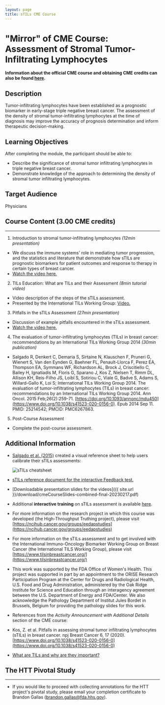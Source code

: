 ```yaml
---
layout: page
title: sTILs CME Course
---
```



# "Mirror" of CME Course: Assessment of Stromal Tumor-Infiltrating Lymphocytes
**Information about the official CME course and obtaining CME credits can also be found [here](https://ncihub.cancer.gov/groups/eedapstudies/wiki/HTTdataCollectionTraining).**

## Description 
Tumor-infiltrating lymphocytes have been established as a prognostic biomarker in early-stage triple negative breast cancer. The assessment of the density of stromal tumor-infiltrating lymphocytes at the time of diagnosis may improve the accuracy of prognosis determination and inform therapeutic decision-making.

## Learning Objectives 
After completing the module, the participant should be able to:
 * Describe the significance of stromal tumor infiltrating lymphocytes in triple negative breast cancer.  
 * Demonstrate knowledge of the approach to determining the density of stromal tumor infiltrating lymphocytes.  

## Target Audience 
Physicians


## Course Content (3.00 CME credits)
-----
1. Introduction to stromal tumor-infiltrating lymphocytes *(12min presentation)*
 * We discuss the immune systems' role in mediating tumor progression, and the statistics and literature that demonstrate how sTILs are prognostic biomarkers for patient outcomes and response to therapy in certain types of breast cancer.
 * [Watch the video here.](https://vimeo.com/800001397)  

2. TILs Education: What are TILs and their Assessment *(8min tutorial video)*
 * Video description of the steps of the sTILs assessment.
 * Presented by the International TILs Working Group: [Video.](https://www.youtube.com/watch?v=aPa-pXIBBlU)

3. Pitfalls in the sTILs Assessment *(27min presentation)*
 * Discussion of example pitfalls encountered in the sTILs assessment.
 * [Watch the video here.](https://vimeo.com/799870097) 

4. The evaluation of tumor-infiltrating lymphocytes (TILs) in breast cancer: recommendations by an International TILs Working Group 2014 *(30min publication)*
 * Salgado R, Denkert C, Demaria S, Sirtaine N, Klauschen F, Pruneri G, Wienert S, Van den Eynden G, Baehner FL, Penault-Llorca F, Perez EA, Thompson EA, Symmans WF, Richardson AL, Brock J, Criscitiello C, Bailey H, Ignatiadis M, Floris G, Sparano J, Kos Z, Nielsen T, Rimm DL, Allison KH, Reis-Filho JS, Loibl S, Sotiriou C, Viale G, Badve S, Adams S, Willard-Gallo K, Loi S; International TILs Working Group 2014. The evaluation of tumor-infiltrating lymphocytes (TILs) in breast cancer: recommendations by an International TILs Working Group 2014. Ann Oncol. 2015 Feb;26(2):259-71. [https://doi.org/10.1093/annonc/mdu450](https://www.doi.org/10.1038/s41523-020-0156-0). Epub 2014 Sep 11. PMID: 25214542; PMCID: PMC6267863.

5. Post-Course Assessment 
 * Complete the post-course assessment.

 
## Additional Information 
 * [Salgado et al. (2015)](https://doi.org/10.1093/annonc/mdu450) created a visual reference sheet to help users calibrate their sTILs assessments:  

   ![sTILs cheatsheet](/salgado2014-fig4.jpg)

   <!-- /../salgado2014-fig4.jpg/pages/cmeCourse.md -->

 * [sTILs reference document for the interactive Feedback test. ](/feedbackRefDoc.md)

 * [Downloadable presentation slides for the videos]({{ site.url }}/download/cmeCourseSlides-combined-final-20230217.pdf)
 
 * Additional **interactive training** on sTILs assessment is available [here](https://wolf.cci.emory.edu/camic/htt/login.html). 

 * For more information on the research project in which this course was developed (the High-Throughput Truthing project), please visit [https://ncihub.cancer.gov/groups/eedapstudies](https://ncihub.cancer.gov/groups/eedapstudies)

 * For more information on the sTILs assessment and to get involved with the International Immuno-Oncology Biomarker Working Group on Breast Cancer (the International TILS Working Group), please visit [https://www.tilsinbreastcancer.org/](https://www.tilsinbreastcancer.org/)

 * This work was supported by the FDA Office of Women's Health. This project was supported in part by an appointment to the ORISE Research Participation Program at the Center for Drugs and Radiological Health, U.S. Food and Drug Administration, administered by the Oak Ridge Institute for Science and Education through an interagency agreement between the U.S. Department of Energy and FDA/Center. We also acknowledge the Pathology Department of Institut Jules Bordet in Brussels, Belgium for providing the pathology slides for this work.

 * References from the *Activity Announcement with Additional Details* section of the CME course:
  * Kos, Z. et al. Pitfalls in assessing stromal tumor infiltrating lymphocytes (sTILs) in breast cancer. npj Breast Cancer 6, 17 (2020). [https://www.doi.org/10.1038/s41523-020-0156-0](https://www.doi.org/10.1038/s41523-020-0156-0)
  * [What are TILs and why are they important?](https://www.tilsinbreastcancer.org/what-are-tils/) 



## The HTT Pivotal Study
------
 * If you would like to proceed with collecting annotations for the HTT project's pivotal study, please email your completion certificate to Brandon Gallas (brandon.gallas@fda.hhs.gov).